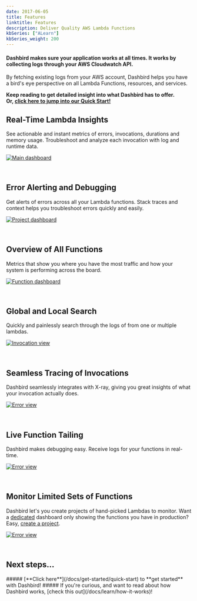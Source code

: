 ```yaml
---
date: 2017-06-05
title: Features
linktitle: Features
description: Deliver Quality AWS Lambda Functions
kbSeries: ["ALearn"]
kbSeries_weight: 200
---
```



#### Dashbird makes sure your application works at all times. It works by collecting logs through your AWS Cloudwatch API.

By fetching existing logs from your AWS account, Dashbird helps you have a bird's eye perspective on all Lambda Functions, resources, and services. 

**Keep reading to get detailed insight into what Dashbird has to offer.**
<br>**Or, [click here to jump into our Quick Start!](/docs/get-started/quick-start)**

<h2>
  <span class="h2 underlined bold">Real-Time Lambda Insights</span>
</h2>
See actionable and instant metrics of errors, invocations, durations and memory usage. Troubleshoot and analyze each invocation with log and runtime data.

<a href='/images/features/function-monitoring.png' target="_blank"><img alt='Main dashboard' src='/images/features/function-monitoring.png'></a>

<br>

<h2>
  <span class="h2 underlined bold">Error Alerting and Debugging</span>
</h2>
Get alerts of errors across all your Lambda functions. Stack traces and context helps you troubleshoot errors quickly and easily.

<a href='/images/screens/error.png' target="_blank"><img alt='Project dashboard' src='/images/screens/error.png'></a>

<br>

<h2>
  <span class="h2 underlined bold">Overview of All Functions</span>
</h2>
Metrics that show you where you have the most traffic and how your system is performing across the board.

<a href='/images/docs/functionview.png' target="_blank"><img alt='Function dashboard' src='/images/docs/functionview.png'></a>

<br>

<h2>
  <span class="h2 underlined bold">Global and Local Search</span>
</h2>
Quickly and painlessly search through the logs of from one or multiple lambdas.

<a href='/images/features/global-search.png' target="_blank"><img alt='Invocation view' src='/images/features/global-search.png'></a>

<br>


<h2>
  <span class="h2 underlined bold">Seamless Tracing of Invocations</span>
</h2>
Dashbird seamlessly integrates with X-ray, giving you great insights of what your invocation actually does.

<a href='/images/features/x-ray.png' target="_blank"><img alt='Error view' src='/images/features/x-ray.png'></a>

<br>


<h2>
  <span class="h2 underlined bold">Live Function Tailing</span>
</h2>
Dashbird makes debugging easy. Receive logs for your functions in real-time.

<a href='/images/features/live-tailing.png' target="_blank"><img alt='Error view' src='/images/features/live-tailing.png'></a>

<br>

<h2>
  <span class="h2 underlined bold">Monitor Limited Sets of Functions</span>
</h2>
Dashbird let's you create projects of hand-picked Lambdas to monitor. Want a <u>dedicated</u> dashboard only showing the functions you have in production? Easy, <u>create a project</u>.

<a href='/images/features/project-overview.png' target="_blank"><img alt='Error view' src='/images/features/project-overview.png'></a>

<br>

<h2>
  <span class="h2 underlined bold">Next steps...</span>
</h2>
##### [**Click here**](/docs/get-started/quick-start) to **get started** with Dashbird!
##### If you're curious, and want to read about how Dashbird works, [check this out](/docs/learn/how-it-works)!
